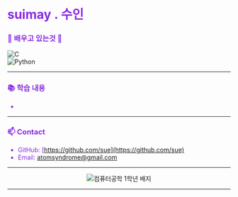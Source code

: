# suimay . 수인

### 💜 배우고 있는것 💜

![C](https://cdn.jsdelivr.net/npm/simple-icons@v9/icons/c.svg)  
![Python](https://cdn.jsdelivr.net/npm/simple-icons@v9/icons/python.svg)  

---

### 📚 학습 내용  
-

---

### 📫 Contact  
- GitHub: [https://github.com/sue](https://github.com/sue)  
- Email: atomsyndrome@gmail.com 

---

<p align="center">
  <img src="https://img.shields.io/badge/Computer%20Science-1st%20Year-8a2be2?style=flat-square&logo=programming" alt="컴퓨터공학 1학년 배지" />
</p>

---

<style>
  h1, h3, li {
    color: #8a2be2; 
  }
</style>
